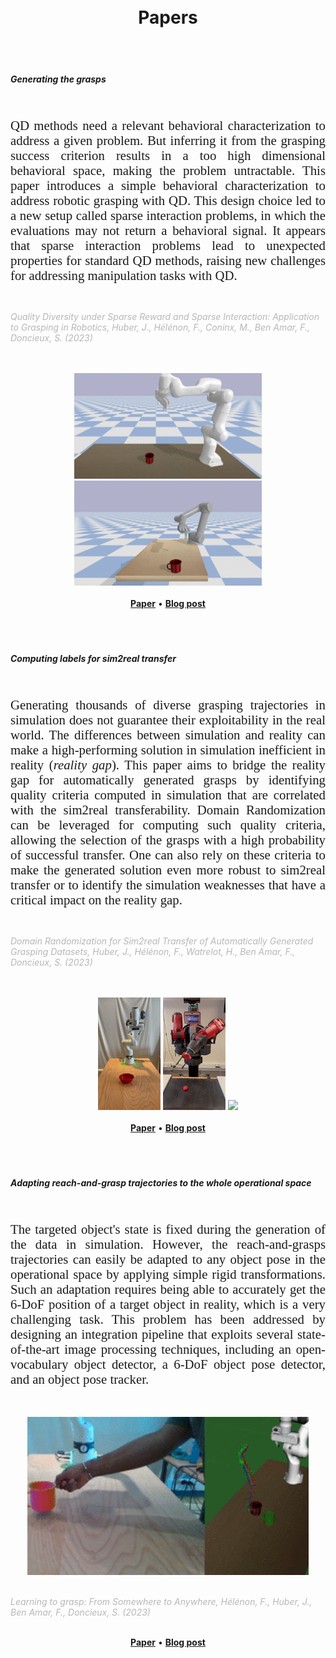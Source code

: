 ---
---

<br>
<br>

<div align="center">
	<h1>Papers</h1>
</div>

<br>
<br>


##### Generating the grasps

<br>

<p align="justify"> 
<font style="font-size:1.3rem;font-family:'Georgia',serif;">QD methods need a relevant behavioral characterization to address a given problem. But inferring it from the grasping success criterion results in a too high dimensional behavioral space, making the problem untractable. This paper introduces a simple behavioral characterization to address robotic grasping with QD. This design choice led to a new setup called sparse interaction problems, in which the evaluations may not return a behavioral signal. It appears that sparse interaction problems lead to unexpected properties for standard QD methods, raising new challenges for addressing manipulation tasks with QD.</font>
</p>

<br>


<font color="#b7b7b7"><i>Quality Diversity under Sparse Reward and Sparse Interaction: Application to Grasping in Robotics, Huber, J., Hélénon, F., Coninx, M., Ben Amar, F., Doncieux, S. (2023)</i></font>

<br>
<br>
<div align="center" style="vertical-align:bottom ; text-align:center">
	<img src="/assets/blog_posts/qd_adapt/qd_grasp_franka_mug_scs_crop.gif" style="width:300px;"> 
	<img src="/assets/blog_posts/qd_adapt/qd_grasp_schunk_mug_2_scs_crop.gif" style="width:300px;"> 
</div>


<br>

<div align="center">
	<a href="https://arxiv.org/abs/2308.05483" target="_blank"><b>Paper</b></a> &bull; <a href="/generating_the_data/"><b>Blog post</b></a>
</div>


<br>
<br>
<br>





##### Computing labels for sim2real transfer

<br>

<p align="justify">
<font style="font-size:1.3rem;font-family:'Georgia',serif;">Generating thousands of diverse grasping trajectories in simulation does not guarantee their exploitability in the real world. The differences between simulation and reality can make a high-performing solution in simulation inefficient in reality (<i>reality gap</i>). This paper aims to bridge the reality gap for automatically generated grasps by identifying quality criteria computed in simulation that are correlated with the sim2real transferability. Domain Randomization can be leveraged for computing such quality criteria, allowing the selection of the grasps with a high probability of successful transfer. One can also rely on these criteria to make the generated solution even more robust to sim2real transfer or to identify the simulation weaknesses that have a critical impact on the reality gap.</font>
</p>

<br>

<font color="#b7b7b7"><i>Domain Randomization for Sim2real Transfer of Automatically Generated Grasping Datasets, Huber, J., Hélénon, F., Watrelot, H., Ben Amar, F., Doncieux, S. (2023)</i></font>

<br>
<br>


<div align="center" style="vertical-align:bottom ; text-align:center">
	<img src="/assets/blog_posts/qd_qual/deployements/panda_bowl_1_crop.gif" style="width:100px;">
	<img src="/assets/blog_posts/qd_qual/deployements/bx_straw_1_crop.gif" style="width:100px;">
	<img src="/assets/blog_posts/qd_qual/deployements/schunk_mug_1.gif" style="width:320px;">
</div>

<br>

<div align="center">
	<a href="https://arxiv.org/abs/2310.04517" target="_blank"><b>Paper</b></a> &bull; <a href="/sim2real_labelling/"><b>Blog post</b></a>
</div>

<br>
<br>
<br>



##### Adapting reach-and-grasp trajectories to the whole operational space



<br>

<p align="justify">
<font style="font-size:1.3rem;font-family:'Georgia',serif;">The targeted object's state is fixed during the generation of the data in simulation. However, the reach-and-grasps trajectories can easily be adapted to any object pose in the operational space by applying simple rigid transformations. Such an adaptation requires being able to accurately get the 6-DoF position of a target object in reality, which is a very challenging task. This problem has been addressed by designing an integration pipeline that exploits several state-of-the-art image processing techniques, including an open-vocabulary object detector, a 6-DoF object pose detector, and an object pose tracker.</font>
</p>


<br>
<br>

<div align="center" style="vertical-align:bottom ; text-align:center">
	<img src="/assets/blog_posts/qd_adapt/mug_tracking_simu_x4speedup.gif" style="width:450px;"> 
</div>

<br>

<font color="#b7b7b7"><i>Learning to grasp: From Somewhere to Anywhere, Hélénon, F., Huber, J., Ben Amar, F., Doncieux, S. (2023)</i></font>


<br>

<div align="center">
	<a href="https://arxiv.org/abs/2310.04349" target="_blank"><b>Paper</b></a> &bull; <a href="/object_pose_adaptation/"><b>Blog post</b></a>
</div>




<br>
<br>
<br>
<br>
<br>
<br>

